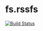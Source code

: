 # fs.rssfs
[![Build Status](https://travis-ci.org/merlink01/fs.rssfs.svg?branch=master)](https://travis-ci.org/merlink01/fs.rssfs)